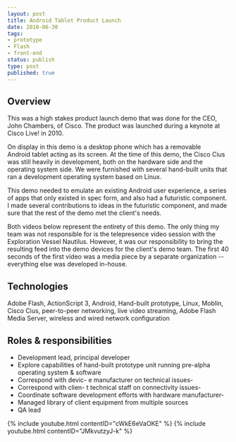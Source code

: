 ```yaml
---
layout: post
title: Android Tablet Product Launch
date: 2010-06-30
tags:
- prototype
- Flash
- front-end
status: publish
type: post
published: true
---
```

## Overview

This was a high stakes product launch demo that was done for the CEO, John Chambers, of Cisco. The product was launched during a keynote at Cisco Live! in 2010.

On display in this demo is a desktop phone which has a removable Android tablet acting as its screen. At the time of this demo, the Cisco Cius was still heavily in development, both on the hardware side and the operating system side. We were furnished with several hand-built units that ran a development operating system based on Linux.

This demo needed to emulate an existing Android user experience, a series of apps that only existed in spec form, and also had a futuristic component. I made several contributions to ideas in the futuristic component, and made sure that the rest of the demo met the client's needs.

Both videos below represent the entirety of this demo. The only thing my team was not responsible for is the telepresence video session with the Exploration Vessel Nautilus. However, it was our responsibility to bring the resulting feed into the demo devices for the client's demo team. The first 40 seconds of the first video was a media piece by a separate organization -- everything else was developed in-house.

## Technologies

Adobe Flash, ActionScript 3, Android, Hand-built prototype, Linux, Moblin, Cisco Cius, peer-to-peer networking, live video streaming, Adobe Flash Media Server, wireless and wired network configuration

## Roles &amp; responsibilities

- Development lead, principal developer
- Explore capabilities of hand-built prototype unit running pre-alpha operating system &amp; software
- Correspond with devic- e manufacturer on technical issues- 
- Correspond with clien- t technical staff on connectivity issues- 
- Coordinate software development efforts with hardware manufacturer- 
- Managed library of client equipment from multiple sources
- QA lead

{% include youtube.html contentID="cWkE6eVaOKE" %}
{% include youtube.html contentID="JMkvutzyJ-k" %}
